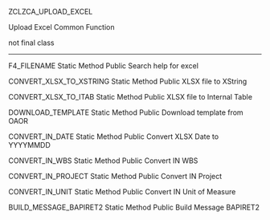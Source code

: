 ZCLZCA_UPLOAD_EXCEL

Upload Excel Common Function

not final class

---------------------------------------

F4_FILENAME	Static Method	Public	                               	Search help for excel

CONVERT_XLSX_TO_XSTRING	Static Method	Public	                               	XLSX file to XString

CONVERT_XLSX_TO_ITAB	Static Method	Public	                               	XLSX file to Internal Table

DOWNLOAD_TEMPLATE	Static Method	Public	                               	Download template from OAOR

CONVERT_IN_DATE	Static Method	Public	                               	Convert XLSX Date to YYYYMMDD

CONVERT_IN_WBS	Static Method	Public	                               	Convert IN WBS

CONVERT_IN_PROJECT	Static Method	Public	                               	Convert IN Project

CONVERT_IN_UNIT	Static Method	Public	                               	Convert IN Unit of Measure

BUILD_MESSAGE_BAPIRET2	Static Method	Public	                               	Build Message BAPIRET2
